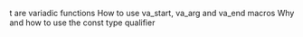 t are variadic functions
How to use va_start, va_arg and va_end macros
Why and how to use the const type qualifier

